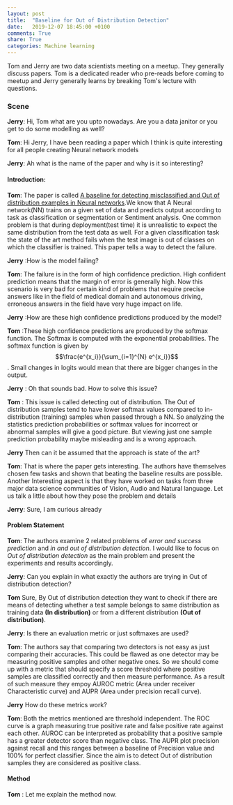 ```yaml
---
layout: post
title:  "Baseline for Out of Distribution Detection"
date:   2019-12-07 18:45:00 +0100
comments: True
share: True
categories: Machine learning
---
```


Tom and Jerry are two data scientists meeting on a meetup. They generally discuss papers. Tom is a dedicated reader who pre-reads before coming to meetup and Jerry generally learns by breaking Tom's lecture with questions.

### Scene 
**Jerry**: Hi, Tom what are you upto nowadays. Are you a data janitor or you get to do some modelling as well?

**Tom**: Hi Jerry, I have been reading a paper which I think is quite interesting for all people creating Neural network models

**Jerry**: Ah what is the name of the paper and why is it so interesting?

#### Introduction:
**Tom**: The paper is called [A baseline for detecting misclassified and Out of distribution examples in Neural networks](https://arxiv.org/abs/1610.02136).We know that A Neural network(NN) trains on a given set of data and predicts output according to task as classification or segmentation or Sentiment analysis. One common problem is that during deployment(test time) it is unrealistic to expect the same distribution from the test data as well. For a given classification task the state of the art method fails when the test image is out of classes on which the classifier is trained. This paper tells a way to detect the failure.  

**Jerry** :How is the model failing?

**Tom**: The failure is in the form of high confidence prediction. High confident prediction means that the margin of error is generally high. Now this scenario is very bad for certain kind of problems that require precise answers like in the field of medical domain and autonomous driving, erroneous answers in the field have very huge impact on life.

**Jerry** :How are these high confidence predictions produced by the model?

**Tom** :These high confidence predictions are produced by the softmax function. The Softmax is computed with the exponential probabilities. The softmax function is given by $$\frac{e^{x_i}}{\sum_{i=1}^{N} e^{x_i}}$$. Small changes in logits would mean that there are bigger changes in the output. 

**Jerry** : Oh that sounds bad. How to solve this issue?

**Tom** : This issue is called detecting out of distribution. The Out of distribution samples tend to have lower softmax values compared to in-distribution (training) samples when passed through a NN. So analyzing the statistics prediction probabilities or softmax values for incorrect or abnormal samples will give a good picture. But viewing just one sample prediction probability maybe misleading and is a wrong approach.

**Jerry** Then can it be assumed that the approach is state of the art?

**Tom**: That is where the paper gets interesting. The authors have themselves chosen few tasks and shown that beating the baseline results are possible. Another Interesting aspect is that they have worked on tasks from three major data science communities of Vision, Audio and Natural language. Let us talk a little about how they pose the problem and details

**Jerry**: Sure, I am curious already

#### Problem Statement
**Tom**: The authors examine 2 related problems of *error and success prediction* and *in and out of distribution detection*. I would like to focus on *Out of distribution detection* as the main problem and present the experiments and results accordingly. 

**Jerry**: Can you explain in what exactly the authors are trying in Out of distribution detection?

**Tom** Sure, By Out of distribution detection they want to check if there are means of detecting whether a test sample belongs to same distribution as training data **(In distribution)** or from a different distribution **(Out of distribution)**. 

**Jerry**: Is there an evaluation metric or just softmaxes are used?

**Tom**: The authors say that comparing two detectors is not easy as just comparing their accuracies. This could be flawed as one detector may be measuring positive samples and other negative ones. So we should come up with a metric that should specify a score threshold where positive samples are classified correctly and then measure performance. As a result of such measure they empoy AUROC metric (Area under receiver Characteristic curve) and AUPR (Area under precision recall curve).

**Jerry** How do these metrics work?

**Tom**: Both the metrics mentioned are threshold independent. The ROC curve is a graph measuring true positive rate and false positive rate against each other. AUROC can be interpreted as probability that a positive sample has a greater detector score than negative class. The AUPR plot precision against recall and this ranges between a baseline of Precision value and 100% for perfect classifier. Since the aim is to detect Out of distribution samples they are considered as positive class. 

#### Method
**Tom** : Let me explain the method now. 